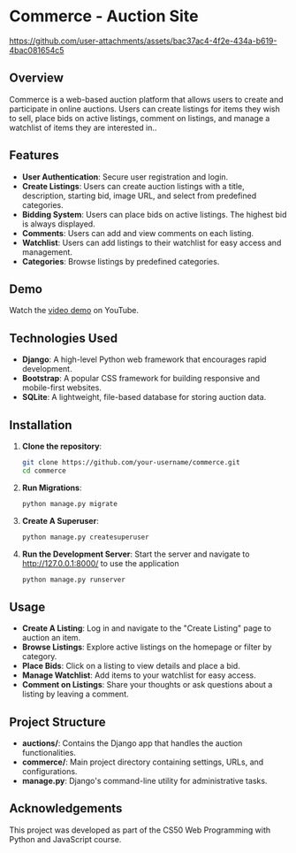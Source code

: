 # Commerce - Auction Site



https://github.com/user-attachments/assets/bac37ac4-4f2e-434a-b619-4bac081654c5


## Overview
Commerce is a web-based auction platform that allows users to create and participate in online auctions. Users can create listings for items they wish to sell, place bids on active listings, comment on listings, and manage a watchlist of items they are interested in..

## Features
- **User Authentication**: Secure user registration and login.
- **Create Listings**: Users can create auction listings with a title, description, starting bid, image URL, and select from predefined categories.
- **Bidding System**: Users can place bids on active listings. The highest bid is always displayed.
- **Comments**: Users can add and view comments on each listing.
- **Watchlist**: Users can add listings to their watchlist for easy access and management.
- **Categories**: Browse listings by predefined categories.

## Demo

Watch the [video demo](https://youtu.be/P0c9BHUrrVA) on YouTube.


## Technologies Used
- **Django**: A high-level Python web framework that encourages rapid development.
- **Bootstrap**: A popular CSS framework for building responsive and mobile-first websites.
- **SQLite**: A lightweight, file-based database for storing auction data.

## Installation
1. **Clone the repository**:
   ```bash
   git clone https://github.com/your-username/commerce.git
   cd commerce
   ```

2. **Run Migrations**:
   ```bash
   python manage.py migrate
   ```

3. **Create A Superuser**:
   ```bash
   python manage.py createsuperuser
   ```

4. **Run the Development Server**:
   Start the server and navigate to http://127.0.0.1:8000/ to use the application

   ```bash
   python manage.py runserver
   ```

## Usage
- **Create A Listing**: Log in and navigate to the "Create Listing" page to auction an item.
- **Browse Listings**: Explore active listings on the homepage or filter by category.
- **Place Bids**: Click on a listing to view details and place a bid.
- **Manage Watchlist**: Add items to your watchlist for easy access.
- **Comment on Listings**: Share your thoughts or ask questions about a listing by leaving a comment.

## Project Structure
- **auctions/**: Contains the Django app that handles the auction functionalities.
- **commerce/**: Main project directory containing settings, URLs, and configurations.
- **manage.py**: Django's command-line utility for administrative tasks.

## Acknowledgements
 This project was developed as part of the CS50 Web Programming with Python and JavaScript course.
